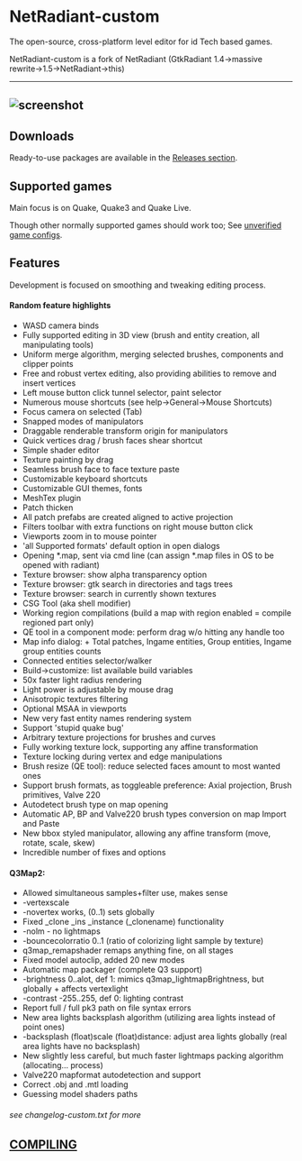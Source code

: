 NetRadiant-custom
=================

The open-source, cross-platform level editor for id Tech based games.

NetRadiant-custom is a fork of NetRadiant (GtkRadiant 1.4&rarr;massive rewrite&rarr;1.5&rarr;NetRadiant&rarr;this)

---
![screenshot](/../readme_files/radDarkShot.png?raw=true)
---

## Downloads

Ready-to-use packages are available in the [Releases section](/../../releases).

## Supported games

Main focus is on Quake, Quake3 and Quake Live.

Though other normally supported games should work too; See [unverified game configs](/../readme_files/unverified_gamepacks.7z "darkplaces&NewLine;doom3&NewLine;et&NewLine;heretic2&NewLine;hl&NewLine;ja&NewLine;jk2&NewLine;neverball&NewLine;nexuiz&NewLine;oa&NewLine;osirion&NewLine;prey&NewLine;q2&NewLine;q4&NewLine;quetoo&NewLine;sof2&NewLine;stvef&NewLine;trem&NewLine;turtlearena&NewLine;ufoai&NewLine;unvanquished&NewLine;warsow&NewLine;wolf&NewLine;xonotic").

## Features

Development is focused on smoothing and tweaking editing process.

#### Random feature highlights

* WASD camera binds
* Fully supported editing in 3D view (brush and entity creation, all manipulating tools)
* Uniform merge algorithm, merging selected brushes, components and clipper points
* Free and robust vertex editing, also providing abilities to remove and insert vertices
* Left mouse button click tunnel selector, paint selector
* Numerous mouse shortcuts (see help->General->Mouse Shortcuts)
* Focus camera on selected (Tab)
* Snapped modes of manipulators
* Draggable renderable transform origin for manipulators
* Quick vertices drag / brush faces shear shortcut
* Simple shader editor
* Texture painting by drag
* Seamless brush face to face texture paste
* Customizable keyboard shortcuts
* Customizable GUI themes, fonts
* MeshTex plugin
* Patch thicken
* All patch prefabs are created aligned to active projection
* Filters toolbar with extra functions on right mouse button click
* Viewports zoom in to mouse pointer
* \'all Supported formats\' default option in open dialogs
* Opening *.map, sent via cmd line (can assign *.map files in OS to be opened with radiant)
* Texture browser: show alpha transparency option
* Texture browser: gtk search in directories and tags trees
* Texture browser: search in currently shown textures
* CSG Tool (aka shell modifier)
* Working region compilations (build a map with region enabled = compile regioned part only)
* QE tool in a component mode: perform drag w/o hitting any handle too
* Map info dialog: + Total patches, Ingame entities, Group entities, Ingame group entities counts
* Connected entities selector/walker
* Build->customize: list available build variables
* 50x faster light radius rendering
* Light power is adjustable by mouse drag
* Anisotropic textures filtering
* Optional MSAA in viewports
* New very fast entity names rendering system
* Support \'stupid quake bug\'
* Arbitrary texture projections for brushes and curves
* Fully working texture lock, supporting any affine transformation
* Texture locking during vertex and edge manipulations
* Brush resize (QE tool): reduce selected faces amount to most wanted ones
* Support brush formats, as toggleable preference: Axial projection, Brush primitives, Valve 220
* Autodetect brush type on map opening
* Automatic AP, BP and Valve220 brush types conversion on map Import and Paste
* New bbox styled manipulator, allowing any affine transform (move, rotate, scale, skew)
* Incredible number of fixes and options


#### Q3Map2:

* Allowed simultaneous samples+filter use, makes sense
* -vertexscale
* -novertex works, (0..1) sets globally
* Fixed _clone _ins _instance (_clonename) functionality
* -nolm - no lightmaps
* -bouncecolorratio 0..1 (ratio of colorizing light sample by texture)
* q3map_remapshader remaps anything fine, on all stages
* Fixed model autoclip, added 20 new modes
* Automatic map packager (complete Q3 support)
* -brightness 0..alot, def 1: mimics q3map_lightmapBrightness, but globally + affects vertexlight
* -contrast -255..255, def 0: lighting contrast
* Report full / full pk3 path on file syntax errors
* New area lights backsplash algorithm (utilizing area lights instead of point ones)
* -backsplash (float)scale (float)distance: adjust area lights globally (real area lights have no backsplash)
* New slightly less careful, but much faster lightmaps packing algorithm (allocating... process)
* Valve220 mapformat autodetection and support
* Correct .obj and .mtl loading
* Guessing model shaders paths

###### see changelog-custom.txt for more

## [COMPILING](/COMPILING)
